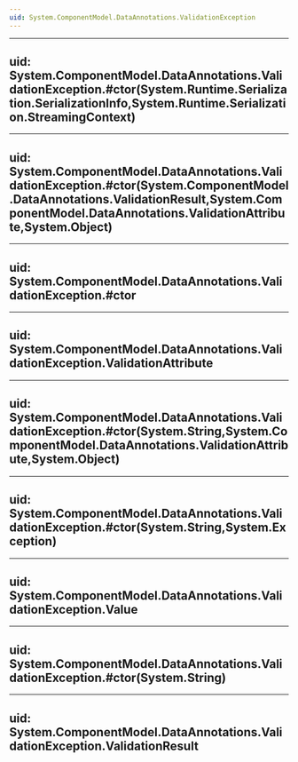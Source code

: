 ```yaml
---
uid: System.ComponentModel.DataAnnotations.ValidationException
---
```


---
uid: System.ComponentModel.DataAnnotations.ValidationException.#ctor(System.Runtime.Serialization.SerializationInfo,System.Runtime.Serialization.StreamingContext)
---

---
uid: System.ComponentModel.DataAnnotations.ValidationException.#ctor(System.ComponentModel.DataAnnotations.ValidationResult,System.ComponentModel.DataAnnotations.ValidationAttribute,System.Object)
---

---
uid: System.ComponentModel.DataAnnotations.ValidationException.#ctor
---

---
uid: System.ComponentModel.DataAnnotations.ValidationException.ValidationAttribute
---

---
uid: System.ComponentModel.DataAnnotations.ValidationException.#ctor(System.String,System.ComponentModel.DataAnnotations.ValidationAttribute,System.Object)
---

---
uid: System.ComponentModel.DataAnnotations.ValidationException.#ctor(System.String,System.Exception)
---

---
uid: System.ComponentModel.DataAnnotations.ValidationException.Value
---

---
uid: System.ComponentModel.DataAnnotations.ValidationException.#ctor(System.String)
---

---
uid: System.ComponentModel.DataAnnotations.ValidationException.ValidationResult
---
